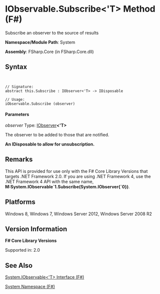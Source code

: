 # IObservable.Subscribe<'T> Method (F#)

Subscribe an observer to the source of results

**Namespace/Module Path**: System

**Assembly**: FSharp.Core (in FSharp.Core.dll)


## Syntax


```


// Signature:
abstract this.Subscribe : IObserver<'T> -> IDisposable

// Usage:
iObservable.Subscribe (observer)

```



#### Parameters
*observer*
Type: [IObserver](http://msdn.microsoft.com/en-us/library/38436152-0d4c-4b0f-9916-440b34f377fb)**&lt;'T&gt;**


The observer to be added to those that are notified.



**An IDisposable to allow for unsubscription.**
## Remarks
This API is provided for use only with the F# Core Library Versions that targets .NET Framework 2.0. If you are using .NET Framework 4, use the .NET Framework 4 API with the same name, **M:System.IObservable&#96;1.Subscribe(System.IObserver{&#96;0})**.


## Platforms
Windows 8, Windows 7, Windows Server 2012, Windows Server 2008 R2


## Version Information
**F# Core Library Versions**

Supported in: 2.0




## See Also
[System.IObservable&#60;'T&#62; Interface &#40;F&#35;&#41;](System.IObservable%28%27T%29-Interface-%28FSharp%29.md)

[System Namespace &#40;F&#35;&#41;](System-Namespace-%28FSharp%29.md)

